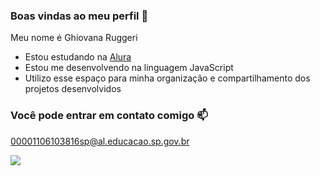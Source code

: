 ### Boas vindas ao meu perfil 🙉

Meu nome é Ghiovana Ruggeri

- Estou estudando na [Alura](https://www.alura.com.br)
- Estou me desenvolvendo na linguagem JavaScript
- Utilizo esse espaço para minha organização e compartilhamento dos projetos desenvolvidos

### Você pode entrar em contato comigo 📫

00001106103816sp@al.educacao.sp.gov.br

![](https://media1.tenor.com/m/a592WZrFduMAAAAC/missmlsery-baby-monkey.gif)

